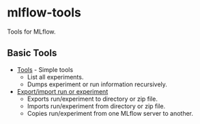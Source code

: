 # mlflow-tools

Tools for MLflow.

## Basic Tools
* [Tools](mlflow_tools/tools) - Simple tools
  * List all experiments.
  * Dumps experiment or run information recursively.
* [Export/import run or experiment](mlflow_tools/export_import)
  * Exports run/experiment to directory or zip file.
  * Imports run/experiment from directory or zip file.
  * Copies run/experiment from one MLflow server to another.
